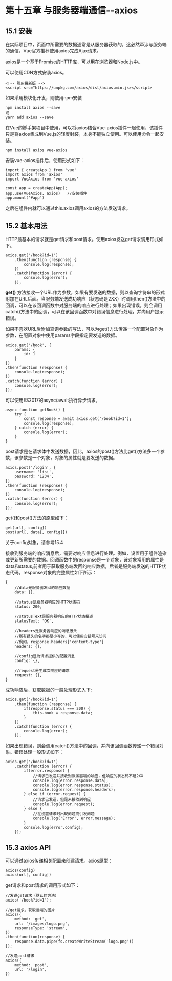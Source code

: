 # 第十五章 与服务器端通信--axios

## 15.1 安装

在实际项目中，页面中所需要的数据通常是从服务器获取的，这必然牵涉与服务端的通信，Vue官方推荐使用axios完成Ajax请求。

axios是一个基于Promise的HTTP库，可以用在浏览器和Node.js中。

可以使用CDN方式安装axios。
```
<!-- 引用最新版 -->
<script src="https://unpkg.com/axios/dist/axios.min.js></script>
```
如果采用模块化开发，则使用npm安装
```
npm install axios --save
或
yarn add axios --save
```
在Vue的脚手架项目中使用，可以将axios结合Vue-axios插件一起使用，该插件只是将axios集成到Vue.js的轻度封装，本身不能独立使用。可以使用命令一起安装。
```
npm install axios vue-axios
```
安装vue-axios插件后，使用形式如下：
```
import { createApp } from 'vue'
import axios from 'axios'
import VueAxios from 'vue-axios'

const app = createApp(App);
app.use(VueAxios, axios)   //安装插件
app.mount('#app')
```
之后在组件内就可以通过this.axios调用axios的方法发送请求。

## 15.2 基本用法

HTTP最基本的请求就是get请求和post请求。使用axios发送get请求调用形式如下。
```
axios.get('/book?id=1')
    .then(function (response) {
        console.log(response);
    })
    .catch(function (error) {
        console.log(error);
    });
```
**get()** 方法接收一个URL作为参数，如果有要发送的数据，则以查询字符串的形式附加在URL后面。当服务端发送成功响应（状态码是2XX）时调用then()方法中的回调，可以在该回调函数中对服务端的响应进行处理；如果出现错误，则会调用catch()方法中的回调，可以在该回调函数中对错误信息进行处理，并向用户提示错误。

如果不喜欢URL后附加查询参数的写法，可以为get()方法传递一个配置对象作为参数，在配置对象中使用params字段指定要发送的数据。
```
axios.get('/book', {
    params: {
        id: 1
    }
})
.then(function (response) {
    console.log(response);
})
.catch(function (error) {
    console.log(error);
});
```
可以使用ES2017的async/await执行异步请求。
```
async function getBook() {
    try {
        const response = await axios.get('/book?id=1');
        console.log(response);
    } catch (error) {
        console.log(error);
    }
}
```
post请求是在请求体中发送数据，因此，axios的post()方法比get()方法多一个参数，该参数是一个对象，对象的属性就是要发送的数据。
```
axios.post('/login', {
    username: 'lisi',
    password: '1234',
})
.then(function (response) {
    console.log(response);
})
.catch(function (error) {
    console.log(error);
});
```
get()和post()方法的原型如下：
```
get(url[, config])
post(url[, data[, config]])
```
关于config对象，请参考15.4

接收到服务端的响应消息后，需要对响应信息进行处理。例如，设置用于组件渲染或更新所需要的数据。回调函数中的response是一个对象，该对象常用的属性是data和status,前者用于获取服务端发回的响应数据，后者是服务端发送的HTTP状态代码。response对象的完整属性如下所示：
```
{
    //data是服务器发回的响应数据
    data: {},

    //status是服务器响应的HTTP状态码
    status: 200,

    //statusText是服务器响应的HTTP状态描述
    statusText: 'OK',

    //headers是服务器响应的消息报头
    //所有报头的名字都是小写的，可以使用方括号来访问
    //例如，response.headers['content-type']
    headers: {},

    //config是为请求提供的配置消息
    config: {},

    //request是生成次响应的请求
    request: {},
}
```
成功响应后，获取数据的一般处理形式入下:
```
axios.get('/book?id=1')
    .then(function (response) {
        if(response.status === 200) {
            this.book = response.data;
        }
    })
    .catch(function (error) {
        console.log(error);
    });
```
如果出现错误，则会调用catch()方法中的回调，并向该回调函数传递一个错误对象。错误处理一般形式如下：
```
axios.get('/book?id=1')
    .catch(function (error) {
        if(error.response) {
            //请求已发送并接收到服务器端的响应，但响应的状态码不是2XX
            console.log(error.response.data);
            console.log(error.response.status);
            console.log(error.response.headers);
        } else if (error.request) {
            //请求已发送，但是未接收到响应
            console.log(error.request);
        } else {
            //在设置请求时出现问题而引发问题
            console.log('Error', error.message);
        }
        console.log(error.config);
    });
```

## 15.3 axios API

可以通过axios传递相关配置来创建请求。axios原型：
```
axios(config)
axios(url[, config])
```
get请求和post请求的调用形式如下：
```
//发送get请求（默认的方法）
axios('/book?id=1');

//get请求，获取远端的图片
axios({
    method: 'get',
    url: '/images/logo.png',
    responseType: 'stream',
})
.then(function(response) {
    response.data.pipe(fs.createWriteStream('logo.png'))
});

//发送post请求
axios({
    method: 'post',
    url: '/login',
})


```
